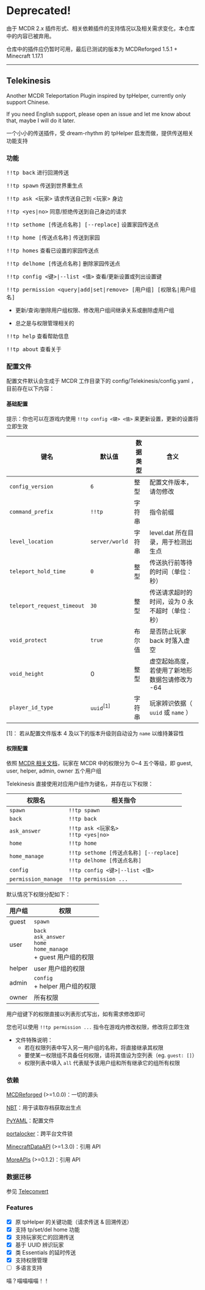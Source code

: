 # Deprecated!

由于 MCDR 2.x 插件形式、相关依赖插件的支持情况以及相关需求变化，本仓库中的内容已被弃用。

仓库中的插件应仍暂时可用，最后已测试的版本为 MCDReforged 1.5.1 + Minecraft 1.17.1

----

## Telekinesis

Another MCDR Teleportation Plugin inspired by tpHelper, currently only support Chinese.

If you need English support, please open an issue and let me know about that, maybe I will do it later.

一个小小的传送插件，受 dream-rhythm 的 tpHelper 启发而做，提供传送相关功能支持

### 功能

<kbd>!!tp back</kbd> 进行回溯传送

<kbd>!!tp spawn</kbd> 传送到世界重生点

<kbd>!!tp ask \<玩家></kbd> 请求传送自己到 \<玩家> 身边

<kbd>!!tp \<yes|no></kbd> 同意/拒绝传送到自己身边的请求

<kbd>!!tp sethome [传送点名称] [--replace]</kbd> 设置家园传送点

<kbd>!!tp home [传送点名称]</kbd> 传送到家园

<kbd>!!tp homes</kbd> 查看已设置的家园传送点

<kbd>!!tp delhome [传送点名称]</kbd> 删除家园传送点

<kbd>!!tp config \<键>|--list \<值></kbd> 查看/更新设置或列出设置键

<kbd>!!tp permission \<query|add|set|remove> [用户组] [权限名|用户组名]</kbd>

- 更新/查询/删除用户组权限、修改用户组间继承关系或删除虚用户组

- 总之是与权限管理相关的

<kbd>!!tp help</kbd> 查看帮助信息

<kbd>!!tp about</kbd> 查看关于

### 配置文件

配置文件默认会生成于 MCDR 工作目录下的 config/Telekinesis/config.yaml ，目前存在以下内容：

#### 基础配置

提示：你也可以在游戏内使用 `!!tp config <键> <值>` 来更新设置，更新的设置将立即生效

|键名|默认值|数据类型|含义|
|----|----|----|----|
|`config_version`|`6`|整型|配置文件版本，请勿修改|
|`command_prefix`|`!!tp`|字符串|指令前缀|
|`level_location`|`server/world`|字符串|level.dat 所在目录，用于检测出生点|
|`teleport_hold_time`|`0`|整型|传送执行前等待的时间（单位：秒）|
|`teleport_request_timeout`|`30`|整型|传送请求超时的时间，设为 0 永不超时（单位：秒）|
|`void_protect`|`true`|布尔值|是否防止玩家 back 时落入虚空|
|`void_height`|0|整型|虚空起始高度，若使用了新地形数据包请修改为 -64|
|`player_id_type`|`uuid`<sup>[1]</sup>|字符串|玩家辨识依据（ `uuid` 或 `name` ）

[1]： 若从配置文件版本 4 及以下的版本升级则自动设为 `name` 以维持兼容性

#### 权限配置

依照 [MCDR 相关文档](https://mcdreforged.readthedocs.io/zh_CN/latest/permission.html)，玩家在 MCDR 中的权限分为 0~4 五个等级，即 guest, user, helper, admin, owner 五个用户组

Telekinesis 直接使用对应用户组作为键名，并存在以下权限：

|权限名|相关指令|
|----|----|
|`spawn`|`!!tp spawn`|
|`back`|`!!tp back`|
|`ask_answer`|`!!tp ask <玩家名>`</br>`!!tp <yes\|no>`|
|`home`|`!!tp home`|
|`home_manage`|`!!tp sethome [传送点名称] [--replace]`</br>`!!tp delhome [传送点名称]`|
|`config`|`!!tp config <键>\|--list <值>`|
|`permission_manage`|`!!tp permission ...`|

默认情况下权限分配如下：

|用户组|权限|
|----|----|
|guest|`spawn`|
|user|`back`</br>`ask_answer`</br>`home`</br>`home_manage`</br>+ guest 用户组的权限|
|helper|user 用户组的权限|
|admin|`config`</br>+ helper 用户组的权限|
|owner|所有权限|

用户组键下的权限直接以列表形式写出，如有需求修改即可

您也可以使用 `!!tp permission ...` 指令在游戏内修改权限，修改将立即生效

- 文件特殊说明：
    - 若在权限列表中写入另一用户组的名称，将直接继承其权限
    - 要使某一权限组不具备任何权限，请将其值设为空列表（eg. `guest: []`）
    - 权限列表中填入 `all` 代表赋予该用户组和所有继承它的组所有权限

### 依赖

[MCDReforged](https://github.com/Fallen-Breath/MCDReforged) (>=1.0.0)：一切的源头

[NBT](https://pypi.org/project/NBT)：用于读取存档获取出生点

[PyYAML](https://pypi.org/project/PyYAML)：配置文件

[portalocker](https://pypi.org/project/portalocker)：跨平台文件锁

[MinecraftDataAPI](https://github.com/MCDReforged/MinecraftDataAPI) (>=1.3.0)：引用 API

[MoreAPIs](https://github.com/HuajiMUR233/MoreAPIs) (>=0.1.2)：引用 API

### 数据迁移

参见 [Teleconvert](https://github.com/Nyaacinth/Teleconvert)

### Features

- [x] 原 tpHelper 的关键功能（请求传送 & 回溯传送）
- [x] 支持 tp/set/del home 功能
- [x] 支持玩家死亡的回溯传送
- [x] 基于 UUID 辨识玩家
- [x] 类 Essentials 的延时传送
- [x] 支持权限管理
- [ ] 多语言支持

喵？喵喵喵喵！！
